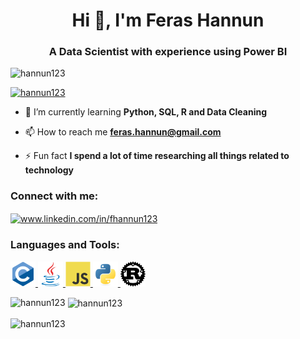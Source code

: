 <h1 align="center">Hi 👋, I'm Feras Hannun</h1>
<h3 align="center">A Data Scientist with experience using Power BI</h3>

<p align="left"> <img src="https://komarev.com/ghpvc/?username=hannun123&label=Profile%20views&color=0e75b6&style=flat" alt="hannun123" /> </p>

<p align="left"> <a href="https://github.com/ryo-ma/github-profile-trophy"><img src="https://github-profile-trophy.vercel.app/?username=hannun123" alt="hannun123" /></a> </p>

- 🌱 I’m currently learning **Python, SQL, R and Data Cleaning**

- 📫 How to reach me **feras.hannun@gmail.com**

- ⚡ Fun fact **I spend a lot of time researching all things related to technology**

<h3 align="left">Connect with me:</h3>
<p align="left">
<a href="https://linkedin.com/in/www.linkedin.com/in/fhannun123" target="blank"><img align="center" src="https://raw.githubusercontent.com/rahuldkjain/github-profile-readme-generator/master/src/images/icons/Social/linked-in-alt.svg" alt="www.linkedin.com/in/fhannun123" height="30" width="40" /></a>
</p>

<h3 align="left">Languages and Tools:</h3>
<p align="left"> <a href="https://www.cprogramming.com/" target="_blank" rel="noreferrer"> <img src="https://raw.githubusercontent.com/devicons/devicon/master/icons/c/c-original.svg" alt="c" width="40" height="40"/> </a> <a href="https://www.java.com" target="_blank" rel="noreferrer"> <img src="https://raw.githubusercontent.com/devicons/devicon/master/icons/java/java-original.svg" alt="java" width="40" height="40"/> </a> <a href="https://developer.mozilla.org/en-US/docs/Web/JavaScript" target="_blank" rel="noreferrer"> <img src="https://raw.githubusercontent.com/devicons/devicon/master/icons/javascript/javascript-original.svg" alt="javascript" width="40" height="40"/> </a> <a href="https://www.python.org" target="_blank" rel="noreferrer"> <img src="https://raw.githubusercontent.com/devicons/devicon/master/icons/python/python-original.svg" alt="python" width="40" height="40"/> </a> <a href="https://www.rust-lang.org" target="_blank" rel="noreferrer"> <img src="https://raw.githubusercontent.com/devicons/devicon/master/icons/rust/rust-plain.svg" alt="rust" width="40" height="40"/> </a> </p>

<p><img align="left" src="https://github-readme-stats.vercel.app/api/top-langs?username=hannun123&show_icons=true&locale=en&layout=compact" alt="hannun123" /></p>

<p>&nbsp;<img align="center" src="https://github-readme-stats.vercel.app/api?username=hannun123&show_icons=true&locale=en" alt="hannun123" /></p>

<p><img align="center" src="https://github-readme-streak-stats.herokuapp.com/?user=hannun123&" alt="hannun123" /></p>
